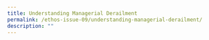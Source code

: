 ```yaml
---
title: Understanding Managerial Derailment
permalink: /ethos-issue-09/understanding-managerial-derailment/
description: ""
---
```

